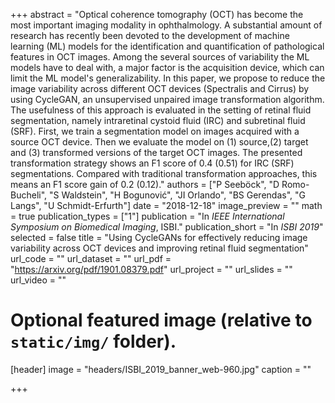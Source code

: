 +++
abstract = "Optical coherence tomography (OCT) has become the most important imaging modality in ophthalmology. A substantial amount of research has recently been devoted to the development of machine learning (ML) models for the identification and quantification of pathological features in OCT images. Among the several sources of variability the ML models have to deal with, a major factor is the acquisition device, which can limit the ML model's generalizability. In this paper, we propose to reduce the image variability across different OCT devices (Spectralis and Cirrus) by using CycleGAN, an unsupervised unpaired image transformation algorithm. The usefulness of this approach is evaluated in the setting of retinal fluid segmentation, namely intraretinal cystoid fluid (IRC) and subretinal fluid (SRF). First, we train a segmentation model on images acquired with a source OCT device. Then we evaluate the model on (1) source,(2) target and (3) transformed versions of the target OCT images. The presented transformation strategy shows an F1 score of 0.4 (0.51) for IRC (SRF) segmentations. Compared with traditional transformation approaches, this means an F1 score gain of 0.2 (0.12)."
authors = ["P Seeböck", "D Romo-Bucheli", "S Waldstein", "H Bogunović", "JI Orlando", "BS Gerendas", "G Langs", "U Schmidt-Erfurth"]
date = "2018-12-18"
image_preview = ""
math = true
publication_types = ["1"]
publication = "In *IEEE International Symposium on Biomedical Imaging*, ISBI."
publication_short = "In *ISBI 2019*"
selected = false
title = "Using CycleGANs for effectively reducing image variability across OCT devices and improving retinal fluid segmentation"
url_code = ""
url_dataset = ""
url_pdf = "https://arxiv.org/pdf/1901.08379.pdf"
url_project = ""
url_slides = ""
url_video = ""

# Optional featured image (relative to `static/img/` folder).
[header]
image = "headers/ISBI_2019_banner_web-960.jpg"
caption = ""


+++
